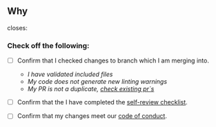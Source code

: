## Why
<!-- What kind of change does this PR introduce? -->
<!-- What is the current behavior? -->
<!-- What is the new behavior? -->
<!-- Does this PR introduce a breaking change? -->
<!-- Other information? -->
closes:


### Check off the following:
- [ ] Confirm that I checked changes to branch which I am merging into.
  - _I have validated included files_
  - _My code does not generate new linting warnings_
  - _My PR is not a duplicate, [check existing pr`s](https://github.com/equinor/fusion-framework/pulls)_
- [ ] Confirm that the I have completed the [self-review checklist](https://github.com/equinor/fusion-framework/blob/main/contributing/self-review.md).

- [ ] Confirm that my changes meet our [code of conduct](https://github.com/equinor/fusion-framework/blob/main/CODE_OF_CONDUCT.md).

